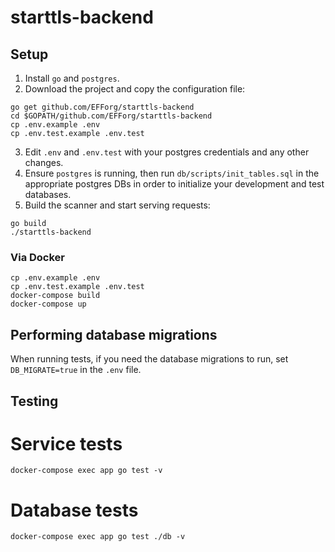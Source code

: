 # starttls-backend

## Setup
1. Install `go` and `postgres`.
2. Download the project and copy the configuration file:
```
go get github.com/EFForg/starttls-backend
cd $GOPATH/github.com/EFForg/starttls-backend
cp .env.example .env
cp .env.test.example .env.test
```
3. Edit `.env` and `.env.test` with your postgres credentials and any other changes.
4. Ensure `postgres` is running, then run `db/scripts/init_tables.sql` in the appropriate postgres DBs in order to initialize your development and test databases.
5. Build the scanner and start serving requests:
```
go build
./starttls-backend
```

### Via Docker
```
cp .env.example .env
cp .env.test.example .env.test
docker-compose build
docker-compose up
```

## Performing database migrations
When running tests, if you need the database migrations to run, set `DB_MIGRATE=true` in the `.env` file.

## Testing
# Service tests
```
docker-compose exec app go test -v
```

# Database tests
```
docker-compose exec app go test ./db -v
```
